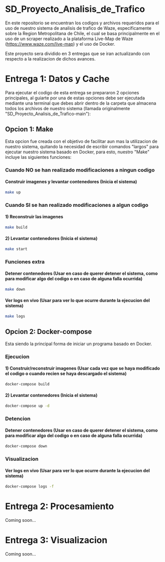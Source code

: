 # SD_Proyecto_Analisis_de_Trafico
En este repositorio se encuentran los codigos y archivos requeridos para el uso de nuestro sistema de analisis de trafico de Waze, especificamente sobre la Region Metropolitana de Chile, el cual se basa principalmente en el uso de un scraper realizado a la plataforma Live-Map de Waze (https://www.waze.com/live-map) y el uso de Docker.

Este proyecto sera dividido en 3 entregas que se iran actualizando con respecto a la realizacion de dichos avances.

# Entrega 1: Datos y Cache
Para ejecutar el codigo de esta entrega se prepararon 2 opciones principales, al guiarte por una de estas opciones debe ser ejecutada mediante una terminal que debes abrir dentro de la carpeta que almacena todos los archivos de nuestro sistema (llamada originalmente "SD_Proyecto_Analisis_de_Trafico-main"):

## Opcion 1: Make
Esta opcion fue creada con el objetivo de facilitar aun mas la utilizacion de nuestro sistema, quitando la necesidad de escribir comandos "largos" para ejecutar nuestro sistema basado en Docker, para esto, nuestro "Make" incluye las siguientes funciones:

### Cuando NO se han realizado modificaciones a ningun codigo

#### Construir imagenes y levantar contenedores (Inicia el sistema)
```bash
make up
```

### Cuando SI se han realizado modificaciones a algun codigo

#### 1) Reconstruir las imagenes
```bash
make build
```
#### 2) Levantar contenedores (Inicia el sistema)
```bash
make start
```
### Funciones extra

#### Detener contenedores (Usar en caso de querer detener el sistema, como para modificar algo del codigo o en caso de alguna falla ocurrida)
```bash
make down
```
#### Ver logs en vivo (Usar para ver lo que ocurre durante la ejecucion del sistema)
```bash
make logs
```

## Opcion 2: Docker-compose
Esta siendo la principal forma de iniciar un programa basado en Docker.

### Ejecucion

#### 1) Construir/reconstruir imagenes (Usar cada vez que se haya modificado el codigo o cuando recien se haya descargado el sistema)
```bash
docker-compose build
```
#### 2) Levantar contenedores (Inicia el sistema)
```bash
docker-compose up -d
```
### Detencion

#### Detener contenedores (Usar en caso de querer detener el sistema, como para modificar algo del codigo o en caso de alguna falla ocurrida)
```bash
docker-compose down
```
### Visualizacion

####  Ver logs en vivo (Usar para ver lo que ocurre durante la ejecucion del sistema)
```bash
docker-compose logs -f
```







# Entrega 2: Procesamiento
Coming soon...
# Entrega 3: Visualizacion
Coming soon...
